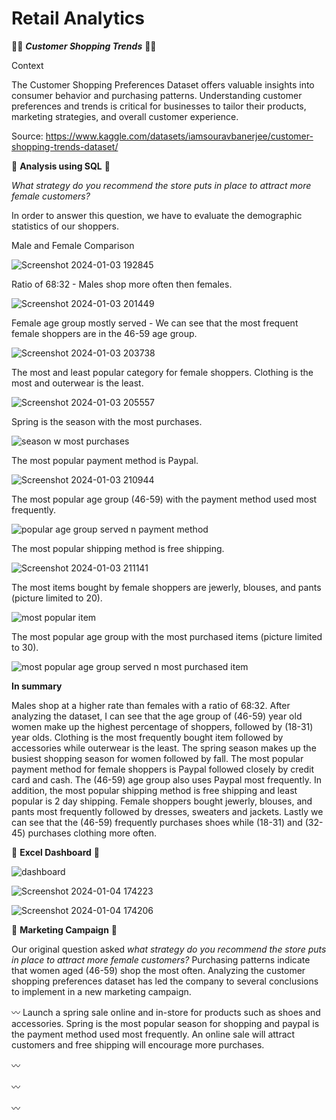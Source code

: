 # Retail Analytics

👚🧣 **_Customer Shopping Trends_** 👗👠

Context

The Customer Shopping Preferences Dataset offers valuable insights into consumer behavior and purchasing patterns. Understanding customer preferences and trends is critical for businesses to tailor their products, marketing strategies, and overall customer experience.

Source: https://www.kaggle.com/datasets/iamsouravbanerjee/customer-shopping-trends-dataset/

🔹 **Analysis using SQL** 🔹

_What strategy do you recommend the store puts in place to attract more female customers?_

In order to answer this question, we have to evaluate the demographic statistics of our shoppers.

Male and Female Comparison

![Screenshot 2024-01-03 192845](https://github.com/efejzic/Retail-Analytics/assets/119814593/f904bc69-9f75-4bf4-8b33-07664d993bcd)

Ratio of 68:32 - Males shop more often then females.

![Screenshot 2024-01-03 201449](https://github.com/efejzic/Retail-Analytics/assets/119814593/8d450f08-e464-4b55-8831-d3dd574023e6)

Female age group mostly served - We can see that the most frequent female shoppers are in the 46-59 age group.

![Screenshot 2024-01-03 203738](https://github.com/efejzic/Retail-Analytics/assets/119814593/6f2f5051-c4d7-4230-98e9-857fe255204e)

The most and least popular category for female shoppers. Clothing is the most and outerwear is the least.

![Screenshot 2024-01-03 205557](https://github.com/efejzic/Retail-Analytics/assets/119814593/8f3b2d70-cfd5-4432-8a68-0a025b419cc3)

Spring is the season with the most purchases.

![season w most purchases](https://github.com/efejzic/Retail-Analytics/assets/119814593/b6b6bedb-8f9d-475a-9ab5-b2608bc00264)

The most popular payment method is Paypal.

![Screenshot 2024-01-03 210944](https://github.com/efejzic/Retail-Analytics/assets/119814593/fba8ac58-658f-4afe-935f-ae5daa65b5f5)

The most popular age group (46-59) with the payment method used most frequently.

![popular age group served n payment method](https://github.com/efejzic/Retail-Analytics/assets/119814593/d2222e75-fd05-4e06-bd93-9dfc22edc046)

The most popular shipping method is free shipping.

![Screenshot 2024-01-03 211141](https://github.com/efejzic/Retail-Analytics/assets/119814593/faef4da9-2e94-4b58-82fc-237a62c84785)

The most items bought by female shoppers are jewerly, blouses, and pants (picture limited to 20).

![most popular item](https://github.com/efejzic/Retail-Analytics/assets/119814593/c2d4e757-8dcd-4d2d-840f-7d97918c78cb)

The most popular age group with the most purchased items (picture limited to 30).

![most popular age group served n most purchased item](https://github.com/efejzic/Retail-Analytics/assets/119814593/8de8ebec-7ca6-42b3-910a-4e6efa6b5945)

**In summary**

Males shop at a higher rate than females with a ratio of 68:32. After analyzing the dataset, I can see that the age group of (46-59) year old women make up the highest percentage of shoppers, followed by (18-31) year olds. Clothing is the most frequently bought item followed by accessories while outerwear is the least. The spring season makes up the busiest shopping season for women followed by fall. The most popular payment method for female shoppers is Paypal followed closely by credit card and cash. The (46-59) age group also uses Paypal most frequently. In addition, the most popular shipping method is free shipping and least popular is 2 day shipping. Female shoppers bought jewerly, blouses, and pants most frequently followed by dresses, sweaters and jackets. Lastly we can see that the (46-59) frequently purchases shoes while (18-31) and (32-45) purchases clothing more often.

🔹 **Excel Dashboard** 🔹

![dashboard](https://github.com/efejzic/Retail-Analytics/assets/119814593/0745508d-f58e-424a-869a-76322d33a8b8)

![Screenshot 2024-01-04 174223](https://github.com/efejzic/Retail-Analytics/assets/119814593/a0edee74-7e64-4a5d-b7cf-a02cefbff565)

![Screenshot 2024-01-04 174206](https://github.com/efejzic/Retail-Analytics/assets/119814593/26f69cb2-584b-499c-8efb-2a3b5bd5dd03)

🔹 **Marketing Campaign** 🔹

Our original question asked _what strategy do you recommend the store puts in place to attract more female customers?_ Purchasing patterns indicate that women aged (46-59) shop the most often. Analyzing the customer shopping preferences dataset has led the company to several conclusions to implement in a new marketing campaign.

〰️ Launch a spring sale online and in-store for products such as shoes and accessories. Spring is the most popular season for shopping and paypal is the payment method used most frequently. An online sale will attract customers and free shipping will encourage more purchases. 

〰️

〰️

〰️
